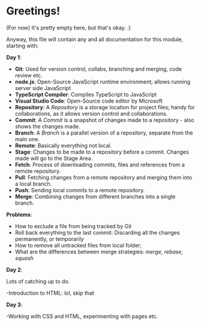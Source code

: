 # Greetings!

(For now) It's pretty empty here, but that's okay. :)

Anyway, this file will contain any and all documentation for this module, starting with:


 **Day 1**:

- **Git**:                   Used for version control, collabs, branching and merging, code review etc.
- **node.js**:               Open-Source JavaScript runtime environment; allows running server side JavaScript
- **TypeScript Compiler**:   Compiles TypeScript to JavaScript
- **Visual Studio Code**:    Open-Source code editor by Microsoft
- **Repository**:            A *Repository* is a storage location for project files; handy for collaborations, as it allows version control and collaborations.
- **Commit**:                A *Commit* is a snapshot of changes made to a repository - also shows the changes made.
- **Branch**:                A *Branch* is a parallel version of a repository, separate from the main one.
- **Remote**:                Basically everything not local.
- **Stage**:                 Changes to be made to a repository before a commit. Changes made will go to the Stage Area.
- **Fetch**:                 Process of downloading commits, files and references from a remote repository.
- **Pull**:                  Fetching changes from a remote repository and merging them into a local branch.
- **Push**:                  Sending local commits to a remote repository.
- **Merge**:                 Combining changes from different branches into a single branch.

**Problems**: 
- How to exclude a file from being tracked by Git
- Roll back everything to the last commit: Discarding all the changes permanently, or temporarily
- How to remove all untracked files from local folder;
- What are the differences between merge strategies: *merge, rebase, squash*


 **Day 2**: 
 
 Lots of catching up to do.

-Introduction to HTML: lol, skip that

 **Day 3**: 

-Working with CSS and HTML, experimenting with pages etc.
